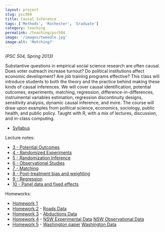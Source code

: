 ```yaml
---
layout: project
slug: psc504
title: Causal Inference
tags: ['Methods', 'Rochester', 'Graduate']
category: teaching
permalink: /teaching/psc504
image: '/images/tweedle.jpg'
image-alt: 'Matching?'
---
```


*(PSC 504, Spring 2013)* 

Substantive questions in empirical social science research are often
causal. Does voter outreach increase turnout? Do political
institutions affect economic development? Are job training programs
effective? This class will introduce students to both the theory and
the practice behind making these kinds of causal inferences. We will
cover causal identification, potential outcomes, experiments,
matching, regression, difference-in-differences, instrumental
variables estimation, regression discontinuity designs, sensitivity
analysis, dynamic causal inference, and more. The course will draw
upon examples from political science, economics, sociology, public
health, and public policy. Taught with R, with a mix of lectures,
discussion, and in-class computing. 

<!--more-->

* [Syllabus][syll]

Lecture notes:

* [3 - Potential Outcomes][s03po]
* [4 - Randomized Experiments][s04rand]
* [5 - Randomization Inference][s05fisher]
* [6 - Observational Studies][s06obs]
* [7 - Matching][s07match]
* [8 - Post-treatment bias and weighting][s08weight]
* [9 - Regression][s09regression]
* [10 - Panel data and fixed effects][s10panel]

Homeworks:

* [Homework 1][hw1]
* [Homework 2][hw2] - [Roads Data][roads]
* [Homework 3][hw3] - [Abductions Data][abd]
* [Homework 4][hw4] - [NSW Experimental Data][nswe] [NSW Observational Data][nswobs] 
* [Homework 5][hw5] - [Washington paper][washington] [Washington Data][girls]

[syll]: /files/teaching/psc504-syllabus.pdf
[s03po]: /files/teaching/s03-potential.pdf
[s04rand]: /files/teaching/s04-experiments.pdf
[hw1]: /files/teaching/psc504-hw1.pdf
[s05fisher]: /files/teaching/s05-fisher.pdf
[hw2]: /files/teaching/psc504-hw2.pdf
[roads]: /files/teaching/roads.RData
[s06obs]: /files/teaching/s06-observational.pdf
[abd]: /files/teaching/blattman.csv
[hw3]: /files/teaching/psc504-hw3.pdf
[s07match]: /files/teaching/s07-matching.pdf
[hw4]: /files/teaching/psc504-hw4.pdf
[nswe]: /files/teaching/nsw_exper.dta
[nswobs]: /files/teaching/nsw_psid_withtreated.dta
[s08weight]: /files/teaching/s08-weighting.pdf
[s09regression]: /files/teaching/s09-regression.pdf
[hw5]: /files/teaching/psc504-hw5.pdf
[washington]: /files/teaching/Washington08.pdf
[girls]: /files/teaching/girls.dta
[s10panel]: /files/teaching/s10-panel.pdf
